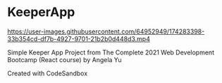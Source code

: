 # KeeperApp



https://user-images.githubusercontent.com/64952949/174283398-33b354cd-df7b-4927-9701-21b2b0d448d3.mp4


Simple Keeper App Project from The Complete 2021 Web Development Bootcamp (React course) by Angela Yu

Created with CodeSandbox
